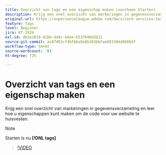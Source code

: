 ```yaml
---
title: Overzicht van tags en een eigenschap maken (voorheen Starten)
description: Krijg een snel overzicht van markeringen in gegevensverzameling en leer hoe u eigenschappen kunt maken om de code voor uw website te huisvesten.
original-url: https://experienceleague.adobe.com/docs/core-services-learn/tutorials/launch-web/launch-overview-and-creating-properties.html
feature: Tags
level: Beginner
jira: KT-3524
exl-id: db2e1818-81bb-4d4c-b6ee-b537b48d3b21
source-git-commit: ac07d62cf4bfb6a9a8b383bbfae093304d008b5f
workflow-type: tm+mt
source-wordcount: '61'
ht-degree: 72%

---
```


# Overzicht van tags en een eigenschap maken

Krijg een snel overzicht van markeringen in gegevensverzameling en leer hoe u eigenschappen kunt maken om de code voor uw website te huisvesten.

>[!NOTE]
>
> Starten is nu **[!DNL tags]**

>[!VIDEO](https://video.tv.adobe.com/v/28727/?quality=12&learn=on)
